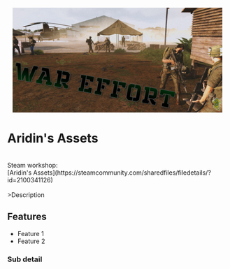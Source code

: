 <p align="center">
    <img src="https://github.com/DoskalAridin/WarEffort/blob/main/github%20Files/preview_1.png" width="480">
</p>

# Aridin's Assets
<br/>
Steam workshop:<br/>
[Aridin's Assets](https://steamcommunity.com/sharedfiles/filedetails/?id=2100341126)<br/>
<br/>
>Description

## Features

- Feature 1
- Feature 2

### Sub detail
